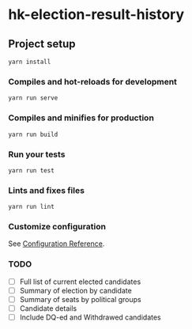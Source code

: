 # hk-election-result-history

## Project setup
```
yarn install
```

### Compiles and hot-reloads for development
```
yarn run serve
```

### Compiles and minifies for production
```
yarn run build
```

### Run your tests
```
yarn run test
```

### Lints and fixes files
```
yarn run lint
```

### Customize configuration
See [Configuration Reference](https://cli.vuejs.org/config/).


### TODO

- [ ] Full list of current elected candidates
- [ ] Summary of election by candidate
- [ ] Summary of seats by political groups
- [ ] Candidate details
- [ ] Include DQ-ed and Withdrawed candidates
